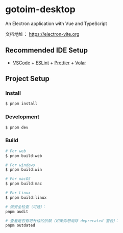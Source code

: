 # gotoim-desktop

An Electron application with Vue and TypeScript

文档地址： https://electron-vite.org

## Recommended IDE Setup

- [VSCode](https://code.visualstudio.com/) + [ESLint](https://marketplace.visualstudio.com/items?itemName=dbaeumer.vscode-eslint) + [Prettier](https://marketplace.visualstudio.com/items?itemName=esbenp.prettier-vscode) + [Volar](https://marketplace.visualstudio.com/items?itemName=Vue.volar)

## Project Setup

### Install

```bash
$ pnpm install
```

### Development

```bash
$ pnpm dev
```

### Build

```bash
# For web
$ pnpm build:web

# For windows
$ pnpm build:win

# For macOS
$ pnpm build:mac

# For Linux
$ pnpm build:linux

# 做安全检查（可选）：
pnpm audit

# 查看是否有可升级的依赖（如果你想消除 deprecated 警告）：
pnpm outdated

```
